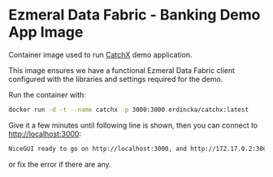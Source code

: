 # Ezmeral Data Fabric - Banking Demo App Image

Container image used to run [CatchX](https://github.com/erdincka/catchx) demo application.

This image ensures we have a functional Ezmeral Data Fabric client configured with the libraries and settings required for the demo.

Run the container with:

```bash
docker run -d -t --name catchx -p 3000:3000 erdincka/catchx:latest
```

Give it a few minutes until following line is shown, then you can connect to [http://localhost:3000](http://localhost:3000):

```sh
NiceGUI ready to go on http://localhost:3000, and http://172.17.0.2:3000
```

or fix the error if there are any.
